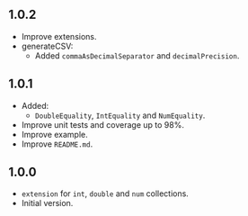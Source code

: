 ## 1.0.2

- Improve extensions.
- generateCSV:
  - Added `commaAsDecimalSeparator` and `decimalPrecision`.

## 1.0.1

- Added:
  - `DoubleEquality`, `IntEquality` and `NumEquality`.
- Improve unit tests and coverage up to 98%.
- Improve example.
- Improve `README.md`.

## 1.0.0

- `extension` for `int`, `double` and `num` collections.
- Initial version.
